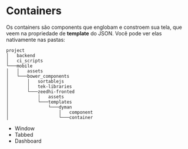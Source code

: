 # Containers

Os containers são components que englobam e constroem sua tela, que veem na propriedade de **template** do JSON. Você pode ver elas nativamente nas pastas:

```
project
│   backend
│   ci_scripts   
└───mobile
│   │   assets
│   └───bower_components
│       │   sortablejs
│       │   tek-libraries
│       └───zeedhi-fronted    
│           │   assets
│           └───templates
│               └───dyman
│                   │   component
│                   └───container
 ```

+ Window
+ Tabbed
+ Dashboard

